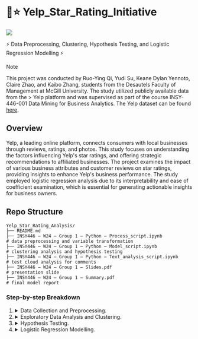 # 📝⭐  Yelp_Star_Rating_Initiative
![](https://img.shields.io/badge/python-3.10%2B-blue?logo=Python)

⚡ Data Preprocessing, Clustering, Hypothesis Testing, and Logistic Regression Modelling ⚡

> [!NOTE]
> This project was conducted by Ruo-Ying Qi, Yudi Su, Keane Dylan Yennoto, Claire Zhao, and Kaibo Zhang, students from the Desautels Faculty of Management at McGill University. The study utilized publicly available data from the > Yelp platform and was supervised as part of the course INSY-446-001 Data Mining for Business Analytics. The Yelp dataset can be found [here](https://www.yelp.com/dataset). 

## Overview
Yelp, a leading online platform, connects consumers with local businesses through reviews, ratings, and photos. This study focuses on understanding the factors influencing Yelp's star ratings, and offering strategic recommendations to affiliated businesses. The project examines the impact of various business attributes and customer reviews on star ratings, providing insights to enhance Yelp's business performance. The study employed logistic regression analysis due to its interpretability and ease of coefficient examination, which is essential for generating actionable insights for business owners. 

## Repo Structure
```
Yelp_Star_Rating_Analysis/
├── README.md
├── INSY446 – W24 – Group 1 – Python – Process_script.ipynb               # data preprocessing and variable transformation
├── INSY446 – W24 – Group 1 – Python – Model_script.ipynb                 # clustering analysis and hypothesis testing
├── INSY446 – W24 – Group 1 – Python – Text_analysis_script.ipynb         # test cloud analysis for comments
├── INSY446 – W24 – Group 1 – Slides.pdf                                  # presentation slide
├── INSY446 – W24 – Group 1 – Summary.pdf                                 # final model report
```
### Step-by-step Breakdown

1. <details>
    <summary>Data Collection and Preprocessing.</summary>

    - The data utilized for this analysis comes from Yelp's public dataset, consisting of five distinct files capturing business information, reviews, and geographical data. Key preprocessing steps included:
        - Grouping businesses by continent using longitude and latitude coordinates to simplify the analysis.
        - Dropping rows with missing values in crucial columns, such as coordinates.
        - Transforming textual data from reviews into numerical metrics using the `TextBlob` package, focusing on sentiment polarity and subjectivity scores.

    **NOTE:** Data cleaning steps ensured the integrity and reliability of the dataset used for further analysis.

   </details>

2. <details>
    <summary>Exploratory Data Analysis and Clustering.</summary>

    - Initial exploratory data analysis helped to understand the distribution and characteristics of the dataset. The project employed k-means clustering with k=2 to identify potential regional differences across continents, resulting in no significant disparities between clusters.
    
    - The clustering analysis supported dividing star ratings into binary categories, setting a threshold at 4 to classify businesses as "positive."

   </details>

3. <details>
    <summary>Hypothesis Testing.</summary>

    - To validate our clustering results and other initial findings, several hypothesis tests were performed, including:
      - A chi-squared test was used to assess the distribution of businesses across continents, concluding that there was no significant regional impact.
      
    Detailed testing rationales and outcomes are documented in the report.
   </details>

4. <details>
    <summary>Logistic Regression Modelling.</summary>

    - A logistic regression model was selected for its interpretability, focusing on predicting whether a business would achieve a rating of 4 or above. Key steps included:
      - Data scaling and standardization to prepare the inputs for modeling.
      - Addressing convergence issues by removing nearly unitary variables and refining predictor selections.

      **Final Model Equation:**
      ```
      logit(Probability of Positive Rating) = −0.2014+2.5612×sentiment_comment−0.4024×subjectivity_comment+0.0415×sentiment_tip+0.0189×subjectivity_tip−0.0258×checkins+0.1546×BusinessAcceptsCreditCards_True+0.1280×BusinessParking_garage_True−0.1104×BusinessParking_valet_True+0.0340×BikeParking_True
      ```
      - The model's results underscored sentiment scores as a primary driver of positive ratings, while features like valet parking had unexpected negative influences.

   </details>
